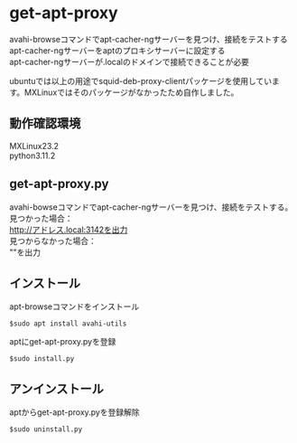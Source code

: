 # get-apt-proxy
avahi-browseコマンドでapt-cacher-ngサーバーを見つけ、接続をテストする  
apt-cacher-ngサーバーをaptのプロキシサーバーに設定する  
apt-cacher-ngサーバーが.localのドメインで接続できることが必要

ubuntuでは以上の用途でsquid-deb-proxy-clientパッケージを使用しています。MXLinuxではそのパッケージがなかったため自作しました。

## 動作確認環境
MXLinux23.2  
python3.11.2

## get-apt-proxy.py
avahi-bowseコマンドでapt-cacher-ngサーバーを見つけ、接続をテストする。  
見つかった場合：  
http://アドレス.local:3142を出力  
見つからなかった場合：  
""を出力

## インストール
apt-browseコマンドをインストール
```
$sudo apt install avahi-utils
```
aptにget-apt-proxy.pyを登録  
```
$sudo install.py
```
## アンインストール
aptからget-apt-proxy.pyを登録解除  
```
$sudo uninstall.py
```

